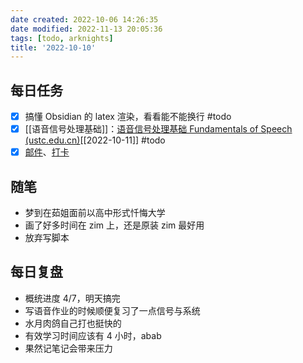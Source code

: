 ```yaml
---
date created: 2022-10-06 14:26:35
date modified: 2022-11-13 20:05:36
tags: [todo, arknights]
title: '2022-10-10'
---
```


## 每日任务

- [x] 搞懂 Obsidian 的 latex 渲染，看看能不能换行 #todo
- [x] [[语音信号处理基础]]：[语音信号处理基础 Fundamentals of Speech (ustc.edu.cn)](http://staff.ustc.edu.cn/~zhling/Course_SSP/)[[2022-10-11]] #todo
- [x] [邮件](https://email.ustc.edu.cn/coremail/)、[打卡](https://weixine.ustc.edu.cn/2020/login)

## 随笔

- 梦到在茹姐面前以高中形式忏悔大学
- 画了好多时间在 zim 上，还是原装 zim 最好用
- 放弃写脚本

## 每日复盘

- 概统进度 4/7，明天搞完
- 写语音作业的时候顺便复习了一点信号与系统
- 水月肉鸽自己打也挺快的
- 有效学习时间应该有 4 小时，abab
- 果然记笔记会带来压力
